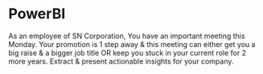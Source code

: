 # PowerBI
 As an employee of SN Corporation, You have an important meeting this Monday. Your promotion is 1 step away &amp; this meeting can either get you a big raise &amp; a bigger job title OR keep you stuck in your current role for 2 more years. Extract &amp; present actionable insights for your company.
